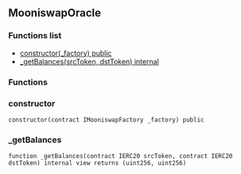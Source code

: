 
## MooniswapOracle

### Functions list
- [constructor(_factory) public](#constructor)
- [_getBalances(srcToken, dstToken) internal](#_getbalances)

### Functions
### constructor

```solidity
constructor(contract IMooniswapFactory _factory) public
```

### _getBalances

```solidity
function _getBalances(contract IERC20 srcToken, contract IERC20 dstToken) internal view returns (uint256, uint256)
```

